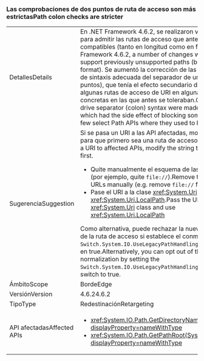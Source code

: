 ### <a name="path-colon-checks-are-stricter"></a><span data-ttu-id="9bcb3-101">Las comprobaciones de dos puntos de ruta de acceso son más estrictas</span><span class="sxs-lookup"><span data-stu-id="9bcb3-101">Path colon checks are stricter</span></span>

|   |   |
|---|---|
|<span data-ttu-id="9bcb3-102">Detalles</span><span class="sxs-lookup"><span data-stu-id="9bcb3-102">Details</span></span>|<span data-ttu-id="9bcb3-103">En .NET Framework 4.6.2, se realizaron varios cambios para admitir las rutas de acceso que anteriormente no eran compatibles (tanto en longitud como en formato).</span><span class="sxs-lookup"><span data-stu-id="9bcb3-103">In .NET Framework 4.6.2, a number of changes were made to support previously unsupported paths (both in length and format).</span></span> <span data-ttu-id="9bcb3-104">Se aumentó la corrección de las comprobaciones de sintaxis adecuada del separador de unidad (dos puntos), que tenía el efecto secundario de bloquear algunas rutas de acceso de URI en algunas API de ruta concretas en las que antes se toleraban.</span><span class="sxs-lookup"><span data-stu-id="9bcb3-104">Checks for proper drive separator (colon) syntax were made more correct, which had the side effect of blocking some URI paths in a few select Path APIs where they used to be tolerated.</span></span>|
|<span data-ttu-id="9bcb3-105">Sugerencia</span><span class="sxs-lookup"><span data-stu-id="9bcb3-105">Suggestion</span></span>|<span data-ttu-id="9bcb3-106">Si se pasa un URI a las API afectadas, modifique la cadena para que primero sea una ruta de acceso válida.</span><span class="sxs-lookup"><span data-stu-id="9bcb3-106">If passing a URI to affected APIs, modify the string to be a legal path first.</span></span><ul><li><span data-ttu-id="9bcb3-107">Quite manualmente el esquema de las direcciones URL (por ejemplo, quite <code>file://</code>).</span><span class="sxs-lookup"><span data-stu-id="9bcb3-107">Remove the scheme from URLs manually (e.g. remove <code>file://</code> from URLs)</span></span></li><li><span data-ttu-id="9bcb3-108">Pase el URI a la clase <xref:System.Uri> y use <xref:System.Uri.LocalPath>.</span><span class="sxs-lookup"><span data-stu-id="9bcb3-108">Pass the URI to the <xref:System.Uri> class and use <xref:System.Uri.LocalPath></span></span></li></ul><span data-ttu-id="9bcb3-109">Como alternativa, puede rechazar la nueva normalización de la ruta de acceso si establece el conmutador <code>Switch.System.IO.UseLegacyPathHandling</code> de AppContext en true.</span><span class="sxs-lookup"><span data-stu-id="9bcb3-109">Alternatively, you can opt out of the new path normalization by setting the <code>Switch.System.IO.UseLegacyPathHandling</code> AppContext switch to true.</span></span>|
|<span data-ttu-id="9bcb3-110">Ámbito</span><span class="sxs-lookup"><span data-stu-id="9bcb3-110">Scope</span></span>|<span data-ttu-id="9bcb3-111">Borde</span><span class="sxs-lookup"><span data-stu-id="9bcb3-111">Edge</span></span>|
|<span data-ttu-id="9bcb3-112">Versión</span><span class="sxs-lookup"><span data-stu-id="9bcb3-112">Version</span></span>|<span data-ttu-id="9bcb3-113">4.6.2</span><span class="sxs-lookup"><span data-stu-id="9bcb3-113">4.6.2</span></span>|
|<span data-ttu-id="9bcb3-114">Tipo</span><span class="sxs-lookup"><span data-stu-id="9bcb3-114">Type</span></span>|<span data-ttu-id="9bcb3-115">Redestinación</span><span class="sxs-lookup"><span data-stu-id="9bcb3-115">Retargeting</span></span>|
|<span data-ttu-id="9bcb3-116">API afectadas</span><span class="sxs-lookup"><span data-stu-id="9bcb3-116">Affected APIs</span></span>|<ul><li><xref:System.IO.Path.GetDirectoryName(System.String)?displayProperty=nameWithType></li><li><xref:System.IO.Path.GetPathRoot(System.String)?displayProperty=nameWithType></li></ul>|

